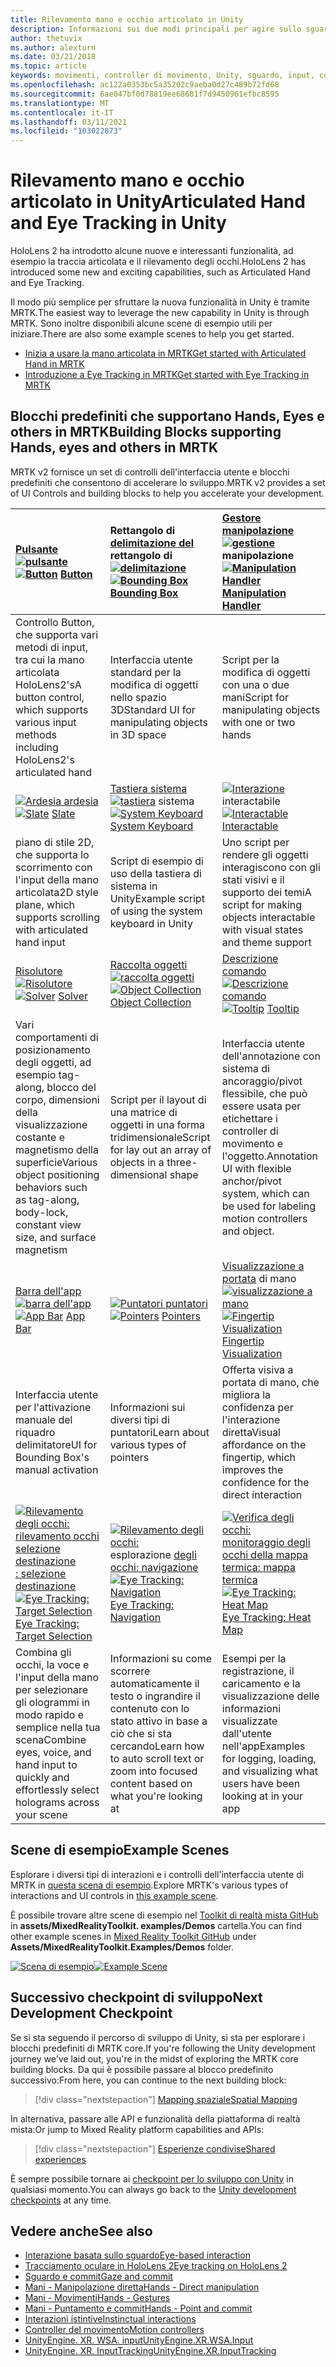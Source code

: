 ```yaml
---
title: Rilevamento mano e occhio articolato in Unity
description: Informazioni sui due modi principali per agire sullo sguardo in Unity, movimenti della mano e controller di movimento.
author: thetuvix
ms.author: alexturn
ms.date: 03/21/2018
ms.topic: article
keywords: movimenti, controller di movimento, Unity, sguardo, input, cuffie per realtà mista, cuffie di realtà mista di Windows, cuffie per realtà virtuale, MRTK, Toolkit di realtà mista
ms.openlocfilehash: ac122a0353bc5a35202c9aeba0d27c489b72fd68
ms.sourcegitcommit: 6ae047bf0d78819ee68681f7d9450961efbc8595
ms.translationtype: MT
ms.contentlocale: it-IT
ms.lasthandoff: 03/11/2021
ms.locfileid: "103022873"
---
```

# <a name="articulated-hand-and-eye-tracking-in-unity"></a><span data-ttu-id="96532-104">Rilevamento mano e occhio articolato in Unity</span><span class="sxs-lookup"><span data-stu-id="96532-104">Articulated Hand and Eye Tracking in Unity</span></span>

<span data-ttu-id="96532-105">HoloLens 2 ha introdotto alcune nuove e interessanti funzionalità, ad esempio la traccia articolata e il rilevamento degli occhi.</span><span class="sxs-lookup"><span data-stu-id="96532-105">HoloLens 2 has introduced some new and exciting capabilities, such as Articulated Hand and Eye Tracking.</span></span>

<span data-ttu-id="96532-106">Il modo più semplice per sfruttare la nuova funzionalità in Unity è tramite MRTK.</span><span class="sxs-lookup"><span data-stu-id="96532-106">The easiest way to leverage the new capability in Unity is through MRTK.</span></span> <span data-ttu-id="96532-107">Sono inoltre disponibili alcune scene di esempio utili per iniziare.</span><span class="sxs-lookup"><span data-stu-id="96532-107">There are also some example scenes to help you get started.</span></span>

* [<span data-ttu-id="96532-108">Inizia a usare la mano articolata in MRTK</span><span class="sxs-lookup"><span data-stu-id="96532-108">Get started with Articulated Hand  in MRTK</span></span>](https://docs.microsoft.com/windows/mixed-reality/mrtk-unity/features/input/hand-tracking.md)
* [<span data-ttu-id="96532-109">Introduzione a Eye Tracking in MRTK</span><span class="sxs-lookup"><span data-stu-id="96532-109">Get started with Eye Tracking in MRTK</span></span>](https://docs.microsoft.com/windows/mixed-reality/mrtk-unity/features/eye-tracking/eye-tracking-main.md)

## <a name="building-blocks-supporting-hands-eyes-and-others-in-mrtk"></a><span data-ttu-id="96532-110">Blocchi predefiniti che supportano Hands, Eyes e others in MRTK</span><span class="sxs-lookup"><span data-stu-id="96532-110">Building Blocks supporting Hands, eyes and others in MRTK</span></span> 

<span data-ttu-id="96532-111">MRTK v2 fornisce un set di controlli dell'interfaccia utente e blocchi predefiniti che consentono di accelerare lo sviluppo.</span><span class="sxs-lookup"><span data-stu-id="96532-111">MRTK v2 provides a set of UI Controls and building blocks to help you accelerate your development.</span></span>

|  <span data-ttu-id="96532-112">[Pulsante](https://docs.microsoft.com/windows/mixed-reality/mrtk-unity/features/ux-building-blocks/button.md) [ ![ pulsante](images/MRTK_Button_Main.png)](https://docs.microsoft.com/windows/mixed-reality/mrtk-unity/features/ux-building-blocks/button.md)</span><span class="sxs-lookup"><span data-stu-id="96532-112">[![Button](images/MRTK_Button_Main.png)](https://docs.microsoft.com/windows/mixed-reality/mrtk-unity/features/ux-building-blocks/button.md) [Button](https://docs.microsoft.com/windows/mixed-reality/mrtk-unity/features/ux-building-blocks/button.md)</span></span> | <span data-ttu-id="96532-113">Rettangolo di [delimitazione del](https://docs.microsoft.com/windows/mixed-reality/mrtk-unity/features/ux-building-blocks/bounding-box.md) rettangolo di [ ![ delimitazione](images/MRTK_BoundingBox_Main.png)](https://docs.microsoft.com/windows/mixed-reality/mrtk-unity/features/ux-building-blocks/bounding-box.md)</span><span class="sxs-lookup"><span data-stu-id="96532-113">[![Bounding Box](images/MRTK_BoundingBox_Main.png)](https://docs.microsoft.com/windows/mixed-reality/mrtk-unity/features/ux-building-blocks/bounding-box.md) [Bounding Box](https://docs.microsoft.com/windows/mixed-reality/mrtk-unity/features/ux-building-blocks/bounding-box.md)</span></span> | <span data-ttu-id="96532-114">[Gestore manipolazione](https://docs.microsoft.com/windows/mixed-reality/mrtk-unity/features/ux-building-blocks/manipulation-handler.md) [ ![ gestione](images/MRTK_Manipulation_Main.png)](https://docs.microsoft.com/windows/mixed-reality/mrtk-unity/features/ux-building-blocks/manipulation-handler.md) manipolazione</span><span class="sxs-lookup"><span data-stu-id="96532-114">[![Manipulation Handler](images/MRTK_Manipulation_Main.png)](https://docs.microsoft.com/windows/mixed-reality/mrtk-unity/features/ux-building-blocks/manipulation-handler.md) [Manipulation Handler](https://docs.microsoft.com/windows/mixed-reality/mrtk-unity/features/ux-building-blocks/manipulation-handler.md)</span></span> |
|:--- | :--- | :--- |
| <span data-ttu-id="96532-115">Controllo Button, che supporta vari metodi di input, tra cui la mano articolata HoloLens2's</span><span class="sxs-lookup"><span data-stu-id="96532-115">A button control, which supports various input methods including HoloLens2's articulated hand</span></span> | <span data-ttu-id="96532-116">Interfaccia utente standard per la modifica di oggetti nello spazio 3D</span><span class="sxs-lookup"><span data-stu-id="96532-116">Standard UI for manipulating objects in 3D space</span></span> | <span data-ttu-id="96532-117">Script per la modifica di oggetti con una o due mani</span><span class="sxs-lookup"><span data-stu-id="96532-117">Script for manipulating objects with one or two hands</span></span> |
|  <span data-ttu-id="96532-118">[ ![ Ardesia ardesia](images/MRTK_Slate_Main.png)](https://docs.microsoft.com/windows/mixed-reality/mrtk-unity/features/ux-building-blocks/slate.md) [](https://docs.microsoft.com/windows/mixed-reality/mrtk-unity/features/ux-building-blocks/slate.md)</span><span class="sxs-lookup"><span data-stu-id="96532-118">[![Slate](images/MRTK_Slate_Main.png)](https://docs.microsoft.com/windows/mixed-reality/mrtk-unity/features/ux-building-blocks/slate.md) [Slate](https://docs.microsoft.com/windows/mixed-reality/mrtk-unity/features/ux-building-blocks/slate.md)</span></span> | <span data-ttu-id="96532-119">[Tastiera sistema](https://docs.microsoft.com/windows/mixed-reality/mrtk-unity/features/ux-building-blocks/system-keyboard.md) [ ![ tastiera](images/MRTK_SystemKeyboard_Main.png)](https://docs.microsoft.com/windows/mixed-reality/mrtk-unity/features/ux-building-blocks/system-keyboard.md) sistema</span><span class="sxs-lookup"><span data-stu-id="96532-119">[![System Keyboard](images/MRTK_SystemKeyboard_Main.png)](https://docs.microsoft.com/windows/mixed-reality/mrtk-unity/features/ux-building-blocks/system-keyboard.md) [System Keyboard](https://docs.microsoft.com/windows/mixed-reality/mrtk-unity/features/ux-building-blocks/system-keyboard.md)</span></span> | <span data-ttu-id="96532-120">[ ![ Interazione](images/InteractableExamples.png)](https://docs.microsoft.com/windows/mixed-reality/mrtk-unity/features/ux-building-blocks/interactable.md) interactabile [](https://docs.microsoft.com/windows/mixed-reality/mrtk-unity/features/ux-building-blocks/interactable.md)</span><span class="sxs-lookup"><span data-stu-id="96532-120">[![Interactable](images/InteractableExamples.png)](https://docs.microsoft.com/windows/mixed-reality/mrtk-unity/features/ux-building-blocks/interactable.md) [Interactable](https://docs.microsoft.com/windows/mixed-reality/mrtk-unity/features/ux-building-blocks/interactable.md)</span></span> |
| <span data-ttu-id="96532-121">piano di stile 2D, che supporta lo scorrimento con l'input della mano articolata</span><span class="sxs-lookup"><span data-stu-id="96532-121">2D style plane, which supports scrolling with articulated hand input</span></span> | <span data-ttu-id="96532-122">Script di esempio di uso della tastiera di sistema in Unity</span><span class="sxs-lookup"><span data-stu-id="96532-122">Example script of using the system keyboard in Unity</span></span>  | <span data-ttu-id="96532-123">Uno script per rendere gli oggetti interagiscono con gli stati visivi e il supporto dei temi</span><span class="sxs-lookup"><span data-stu-id="96532-123">A script for making objects interactable with visual states and theme support</span></span> |
|  <span data-ttu-id="96532-124">[Risolutore](https://docs.microsoft.com/windows/mixed-reality/mrtk-unity/features/ux-building-blocks/solvers/solver.md) [ ![ Risolutore](images/MRTK_Solver_Main.png)](https://docs.microsoft.com/windows/mixed-reality/mrtk-unity/features/ux-building-blocks/solvers/solver.md)</span><span class="sxs-lookup"><span data-stu-id="96532-124">[![Solver](images/MRTK_Solver_Main.png)](https://docs.microsoft.com/windows/mixed-reality/mrtk-unity/features/ux-building-blocks/solvers/solver.md) [Solver](https://docs.microsoft.com/windows/mixed-reality/mrtk-unity/features/ux-building-blocks/solvers/solver.md)</span></span> | <span data-ttu-id="96532-125">[Raccolta oggetti](https://docs.microsoft.com/windows/mixed-reality/mrtk-unity/features/ux-building-blocks/object-collection.md) [ ![ raccolta oggetti](images/MRTK_ObjectCollection_Main.png)](https://docs.microsoft.com/windows/mixed-reality/mrtk-unity/features/ux-building-blocks/object-collection.md)</span><span class="sxs-lookup"><span data-stu-id="96532-125">[![Object Collection](images/MRTK_ObjectCollection_Main.png)](https://docs.microsoft.com/windows/mixed-reality/mrtk-unity/features/ux-building-blocks/object-collection.md) [Object Collection](https://docs.microsoft.com/windows/mixed-reality/mrtk-unity/features/ux-building-blocks/object-collection.md)</span></span> | <span data-ttu-id="96532-126">[Descrizione comando](https://docs.microsoft.com/windows/mixed-reality/mrtk-unity/features/ux-building-blocks/tooltip.md) [ ![ Descrizione comando](images/MRTK_Tooltip_Main.png)](https://docs.microsoft.com/windows/mixed-reality/mrtk-unity/features/ux-building-blocks/tooltip.md)</span><span class="sxs-lookup"><span data-stu-id="96532-126">[![Tooltip](images/MRTK_Tooltip_Main.png)](https://docs.microsoft.com/windows/mixed-reality/mrtk-unity/features/ux-building-blocks/tooltip.md) [Tooltip](https://docs.microsoft.com/windows/mixed-reality/mrtk-unity/features/ux-building-blocks/tooltip.md)</span></span> |
| <span data-ttu-id="96532-127">Vari comportamenti di posizionamento degli oggetti, ad esempio tag-along, blocco del corpo, dimensioni della visualizzazione costante e magnetismo della superficie</span><span class="sxs-lookup"><span data-stu-id="96532-127">Various object positioning behaviors such as tag-along, body-lock, constant view size, and surface magnetism</span></span> | <span data-ttu-id="96532-128">Script per il layout di una matrice di oggetti in una forma tridimensionale</span><span class="sxs-lookup"><span data-stu-id="96532-128">Script for lay out an array of objects in a three-dimensional shape</span></span> | <span data-ttu-id="96532-129">Interfaccia utente dell'annotazione con sistema di ancoraggio/pivot flessibile, che può essere usata per etichettare i controller di movimento e l'oggetto.</span><span class="sxs-lookup"><span data-stu-id="96532-129">Annotation UI with flexible anchor/pivot system, which can be used for labeling motion controllers and object.</span></span> |
|  <span data-ttu-id="96532-130">[Barra dell'app](https://docs.microsoft.com/windows/mixed-reality/mrtk-unity/features/ux-building-blocks/app-bar.md) [ ![ barra dell'app](images/MRTK_AppBar_Main.png)](https://docs.microsoft.com/windows/mixed-reality/mrtk-unity/features/ux-building-blocks/app-bar.md)</span><span class="sxs-lookup"><span data-stu-id="96532-130">[![App Bar](images/MRTK_AppBar_Main.png)](https://docs.microsoft.com/windows/mixed-reality/mrtk-unity/features/ux-building-blocks/app-bar.md) [App Bar](https://docs.microsoft.com/windows/mixed-reality/mrtk-unity/features/ux-building-blocks/app-bar.md)</span></span> | <span data-ttu-id="96532-131">[ ![ Puntatori puntatori](images/MRTK_Pointer_Main.png)](https://docs.microsoft.com/windows/mixed-reality/mrtk-unity/features/input/pointers.md) [](https://docs.microsoft.com/windows/mixed-reality/mrtk-unity/features/input/pointers.md)</span><span class="sxs-lookup"><span data-stu-id="96532-131">[![Pointers](images/MRTK_Pointer_Main.png)](https://docs.microsoft.com/windows/mixed-reality/mrtk-unity/features/input/pointers.md) [Pointers](https://docs.microsoft.com/windows/mixed-reality/mrtk-unity/features/input/pointers.md)</span></span> | <span data-ttu-id="96532-132">[Visualizzazione a portata](https://docs.microsoft.com/windows/mixed-reality/mrtk-unity/features/ux-building-blocks/fingertip-visualization.md) di mano [ ![ visualizzazione a mano](images/MRTK_FingertipVisualization_Main.png)](https://docs.microsoft.com/windows/mixed-reality/mrtk-unity/features/ux-building-blocks/fingertip-visualization.md)</span><span class="sxs-lookup"><span data-stu-id="96532-132">[![Fingertip Visualization](images/MRTK_FingertipVisualization_Main.png)](https://docs.microsoft.com/windows/mixed-reality/mrtk-unity/features/ux-building-blocks/fingertip-visualization.md) [Fingertip Visualization](https://docs.microsoft.com/windows/mixed-reality/mrtk-unity/features/ux-building-blocks/fingertip-visualization.md)</span></span> |
| <span data-ttu-id="96532-133">Interfaccia utente per l'attivazione manuale del riquadro delimitatore</span><span class="sxs-lookup"><span data-stu-id="96532-133">UI for Bounding Box's manual activation</span></span> | <span data-ttu-id="96532-134">Informazioni sui diversi tipi di puntatori</span><span class="sxs-lookup"><span data-stu-id="96532-134">Learn about various types of pointers</span></span> | <span data-ttu-id="96532-135">Offerta visiva a portata di mano, che migliora la confidenza per l'interazione diretta</span><span class="sxs-lookup"><span data-stu-id="96532-135">Visual affordance on the fingertip, which improves the confidence for the direct interaction</span></span> |
|  <span data-ttu-id="96532-136">[ ![ Rilevamento degli occhi: rilevamento occhi selezione destinazione](images/mrtk_et_targetselect.png)](https://docs.microsoft.com/windows/mixed-reality/mrtk-unity/features/eye-tracking/eye-tracking-target-selection.md) [: selezione destinazione](https://docs.microsoft.com/windows/mixed-reality/mrtk-unity/features/eye-tracking/eye-tracking-target-selection.md)</span><span class="sxs-lookup"><span data-stu-id="96532-136">[![Eye Tracking: Target Selection](images/mrtk_et_targetselect.png)](https://docs.microsoft.com/windows/mixed-reality/mrtk-unity/features/eye-tracking/eye-tracking-target-selection.md) [Eye Tracking: Target Selection](https://docs.microsoft.com/windows/mixed-reality/mrtk-unity/features/eye-tracking/eye-tracking-target-selection.md)</span></span> | <span data-ttu-id="96532-137">[ ![ Rilevamento degli occhi:](images/mrtk_et_navigation.png)](https://docs.microsoft.com/windows/mixed-reality/mrtk-unity/features/eye-tracking/eye-tracking-navigation.md) esplorazione [degli occhi: navigazione](https://docs.microsoft.com/windows/mixed-reality/mrtk-unity/features/eye-tracking/eye-tracking-navigation.md)</span><span class="sxs-lookup"><span data-stu-id="96532-137">[![Eye Tracking: Navigation](images/mrtk_et_navigation.png)](https://docs.microsoft.com/windows/mixed-reality/mrtk-unity/features/eye-tracking/eye-tracking-navigation.md) [Eye Tracking: Navigation](https://docs.microsoft.com/windows/mixed-reality/mrtk-unity/features/eye-tracking/eye-tracking-navigation.md)</span></span> | <span data-ttu-id="96532-138">[ ![ Verifica degli occhi:](images/mrtk_et_heatmaps.png)](https://microsoft.github.io/MixedRealityToolkit-Unity/Documentation/EyeTracking/EyeTracking_Visualization.html) [monitoraggio degli occhi della mappa termica: mappa termica](https://microsoft.github.io/MixedRealityToolkit-Unity/Documentation/EyeTracking/EyeTracking_Visualization.html)</span><span class="sxs-lookup"><span data-stu-id="96532-138">[![Eye Tracking: Heat Map](images/mrtk_et_heatmaps.png)](https://microsoft.github.io/MixedRealityToolkit-Unity/Documentation/EyeTracking/EyeTracking_Visualization.html) [Eye Tracking: Heat Map](https://microsoft.github.io/MixedRealityToolkit-Unity/Documentation/EyeTracking/EyeTracking_Visualization.html)</span></span> |
| <span data-ttu-id="96532-139">Combina gli occhi, la voce e l'input della mano per selezionare gli ologrammi in modo rapido e semplice nella tua scena</span><span class="sxs-lookup"><span data-stu-id="96532-139">Combine eyes, voice, and hand input to quickly and effortlessly select holograms across your scene</span></span> | <span data-ttu-id="96532-140">Informazioni su come scorrere automaticamente il testo o ingrandire il contenuto con lo stato attivo in base a ciò che si sta cercando</span><span class="sxs-lookup"><span data-stu-id="96532-140">Learn how to auto scroll text or zoom into focused content based on what you're looking at</span></span>| <span data-ttu-id="96532-141">Esempi per la registrazione, il caricamento e la visualizzazione delle informazioni visualizzate dall'utente nell'app</span><span class="sxs-lookup"><span data-stu-id="96532-141">Examples for logging, loading, and visualizing what users have been looking at in your app</span></span> |

## <a name="example-scenes"></a><span data-ttu-id="96532-142">Scene di esempio</span><span class="sxs-lookup"><span data-stu-id="96532-142">Example Scenes</span></span>

<span data-ttu-id="96532-143">Esplorare i diversi tipi di interazioni e i controlli dell'interfaccia utente di MRTK in [questa scena di esempio](https://microsoft.github.io/MixedRealityToolkit-Unity/Documentation/README_HandInteractionExamples.html).</span><span class="sxs-lookup"><span data-stu-id="96532-143">Explore MRTK's various types of interactions and UI controls in [this example scene](https://microsoft.github.io/MixedRealityToolkit-Unity/Documentation/README_HandInteractionExamples.html).</span></span>

<span data-ttu-id="96532-144">È possibile trovare altre scene di esempio nel [Toolkit di realtà mista GitHub](https://github.com/Microsoft/MixedRealityToolkit-Unity) in **assets/MixedRealityToolkit. examples/Demos** cartella.</span><span class="sxs-lookup"><span data-stu-id="96532-144">You can find  other example scenes in [Mixed Reality Toolkit GitHub](https://github.com/Microsoft/MixedRealityToolkit-Unity) under **Assets/MixedRealityToolkit.Examples/Demos** folder.</span></span>

<span data-ttu-id="96532-145">[![Scena di esempio](images/MRTK_Examples.png)](https://docs.microsoft.com/windows/mixed-reality/mrtk-unity/features/example-scenes/hand-interaction-examples.md)</span><span class="sxs-lookup"><span data-stu-id="96532-145">[![Example Scene](images/MRTK_Examples.png)](https://docs.microsoft.com/windows/mixed-reality/mrtk-unity/features/example-scenes/hand-interaction-examples.md)</span></span>

## <a name="next-development-checkpoint"></a><span data-ttu-id="96532-146">Successivo checkpoint di sviluppo</span><span class="sxs-lookup"><span data-stu-id="96532-146">Next Development Checkpoint</span></span>

<span data-ttu-id="96532-147">Se si sta seguendo il percorso di sviluppo di Unity, si sta per esplorare i blocchi predefiniti di MRTK core.</span><span class="sxs-lookup"><span data-stu-id="96532-147">If you're following the Unity development journey we've laid out, you're in the midst of exploring the MRTK core building blocks.</span></span> <span data-ttu-id="96532-148">Da qui è possibile passare al blocco predefinito successivo:</span><span class="sxs-lookup"><span data-stu-id="96532-148">From here, you can continue to the next building block:</span></span>

> [!div class="nextstepaction"]
> [<span data-ttu-id="96532-149">Mapping spaziale</span><span class="sxs-lookup"><span data-stu-id="96532-149">Spatial Mapping</span></span>](spatial-mapping-in-unity.md)

<span data-ttu-id="96532-150">In alternativa, passare alle API e funzionalità della piattaforma di realtà mista:</span><span class="sxs-lookup"><span data-stu-id="96532-150">Or jump to Mixed Reality platform capabilities and APIs:</span></span>

> [!div class="nextstepaction"]
> [<span data-ttu-id="96532-151">Esperienze condivise</span><span class="sxs-lookup"><span data-stu-id="96532-151">Shared experiences</span></span>](shared-experiences-in-unity.md)

<span data-ttu-id="96532-152">È sempre possibile tornare ai [checkpoint per lo sviluppo con Unity](unity-development-overview.md#2-core-building-blocks) in qualsiasi momento.</span><span class="sxs-lookup"><span data-stu-id="96532-152">You can always go back to the [Unity development checkpoints](unity-development-overview.md#2-core-building-blocks) at any time.</span></span>

## <a name="see-also"></a><span data-ttu-id="96532-153">Vedere anche</span><span class="sxs-lookup"><span data-stu-id="96532-153">See also</span></span>

* [<span data-ttu-id="96532-154">Interazione basata sullo sguardo</span><span class="sxs-lookup"><span data-stu-id="96532-154">Eye-based interaction</span></span>](../../design/eye-gaze-interaction.md)
* [<span data-ttu-id="96532-155">Tracciamento oculare in HoloLens 2</span><span class="sxs-lookup"><span data-stu-id="96532-155">Eye tracking on HoloLens 2</span></span>](../../design/eye-tracking.md)
* [<span data-ttu-id="96532-156">Sguardo e commit</span><span class="sxs-lookup"><span data-stu-id="96532-156">Gaze and commit</span></span>](../../design/gaze-and-commit.md)
* [<span data-ttu-id="96532-157">Mani - Manipolazione diretta</span><span class="sxs-lookup"><span data-stu-id="96532-157">Hands - Direct manipulation</span></span>](../../design/direct-manipulation.md)
* [<span data-ttu-id="96532-158">Mani - Movimenti</span><span class="sxs-lookup"><span data-stu-id="96532-158">Hands - Gestures</span></span>](../../design/gaze-and-commit.md#composite-gestures)
* [<span data-ttu-id="96532-159">Mani - Puntamento e commit</span><span class="sxs-lookup"><span data-stu-id="96532-159">Hands - Point and commit</span></span>](../../design/point-and-commit.md)
* [<span data-ttu-id="96532-160">Interazioni istintive</span><span class="sxs-lookup"><span data-stu-id="96532-160">Instinctual interactions</span></span>](../../design/interaction-fundamentals.md)
* [<span data-ttu-id="96532-161">Controller del movimento</span><span class="sxs-lookup"><span data-stu-id="96532-161">Motion controllers</span></span>](../../design/motion-controllers.md)
* [<span data-ttu-id="96532-162">UnityEngine. XR. WSA. input</span><span class="sxs-lookup"><span data-stu-id="96532-162">UnityEngine.XR.WSA.Input</span></span>](https://docs.unity3d.com/ScriptReference/XR.WSA.Input.InteractionManager.html)
* [<span data-ttu-id="96532-163">UnityEngine. XR. InputTracking</span><span class="sxs-lookup"><span data-stu-id="96532-163">UnityEngine.XR.InputTracking</span></span>](https://docs.unity3d.com/ScriptReference/XR.InputTracking.html)
